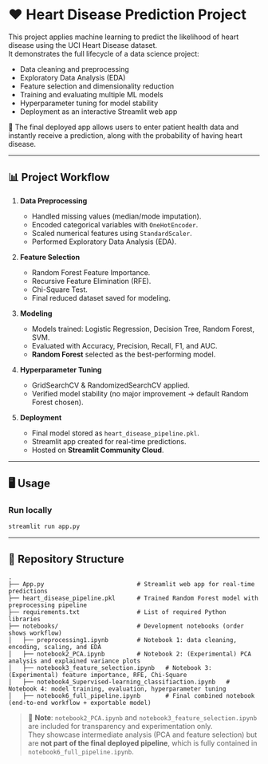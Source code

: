 # ❤️ Heart Disease Prediction Project

This project applies machine learning to predict the likelihood of heart disease using the UCI Heart Disease dataset.  
It demonstrates the full lifecycle of a data science project:

- Data cleaning and preprocessing  
- Exploratory Data Analysis (EDA)  
- Feature selection and dimensionality reduction  
- Training and evaluating multiple ML models  
- Hyperparameter tuning for model stability  
- Deployment as an interactive Streamlit web app  

🚀 The final deployed app allows users to enter patient health data and instantly receive a prediction, along with the probability of having heart disease.

---

## 📊 Project Workflow

1. **Data Preprocessing**
   - Handled missing values (median/mode imputation).
   - Encoded categorical variables with `OneHotEncoder`.
   - Scaled numerical features using `StandardScaler`.
   - Performed Exploratory Data Analysis (EDA).

2. **Feature Selection**
   - Random Forest Feature Importance.
   - Recursive Feature Elimination (RFE).
   - Chi-Square Test.
   - Final reduced dataset saved for modeling.

3. **Modeling**
   - Models trained: Logistic Regression, Decision Tree, Random Forest, SVM.
   - Evaluated with Accuracy, Precision, Recall, F1, and AUC.
   - **Random Forest** selected as the best-performing model.

4. **Hyperparameter Tuning**
   - GridSearchCV & RandomizedSearchCV applied.
   - Verified model stability (no major improvement → default Random Forest chosen).

5. **Deployment**
   - Final model stored as `heart_disease_pipeline.pkl`.
   - Streamlit app created for real-time predictions.
   - Hosted on **Streamlit Community Cloud**.

---

## 🖥️ Usage

### Run locally
```bash
streamlit run app.py
```

---

## 📂 Repository Structure

```
.
├── App.py                          # Streamlit web app for real-time predictions
├── heart_disease_pipeline.pkl      # Trained Random Forest model with preprocessing pipeline
├── requirements.txt                # List of required Python libraries
├── notebooks/                      # Development notebooks (order shows workflow)
│   ├── preprocessing1.ipynb        # Notebook 1: data cleaning, encoding, scaling, and EDA
│   ├── notebook2_PCA.ipynb         # Notebook 2: (Experimental) PCA analysis and explained variance plots
│   ├── notebook3_feature_selection.ipynb   # Notebook 3: (Experimental) feature importance, RFE, Chi-Square
│   ├── notebook4_Supervised-learning_classifiaction.ipynb   # Notebook 4: model training, evaluation, hyperparameter tuning
│   ├── notebook6_full_pipeline.ipynb       # Final combined notebook (end-to-end workflow + exportable model)
```

> 📝 **Note**: `notebook2_PCA.ipynb` and `notebook3_feature_selection.ipynb` are included for transparency and experimentation only.  
> They showcase intermediate analysis (PCA and feature selection) but are **not part of the final deployed pipeline**, which is fully contained in `notebook6_full_pipeline.ipynb`.
